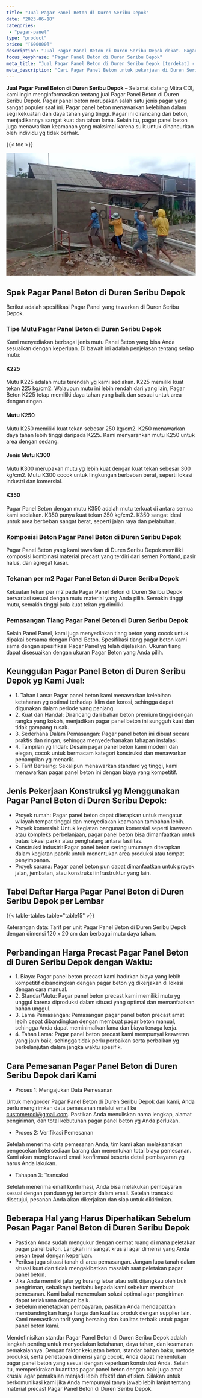 ```yaml
---
title: "Jual Pagar Panel Beton di Duren Seribu Depok"
date: "2023-06-18"
categories:
 - "pagar-panel"
type: "product"
price: "[600000]"
description: "Jual Pagar Panel Beton di Duren Seribu Depok dekat. Pagar Panel Beton ini biasanya digunakan dalam project pembangunan sebagai pembatas pengamanan lahan yang kuat dan berkualitas. Silakan kontak kami untuk keterangan lebih lanjut."
focus_keyphrase: "Pagar Panel Beton di Duren Seribu Depok"
meta_title: "Jual Pagar Panel Beton di Duren Seribu Depok [terdekat] - CDI"
meta_description: "Cari Pagar Panel Beton untuk pekerjaan di Duren Seribu Depok? Kami menawarkan Pagar Panel Beton yang berkualitas untuk pagar lahan. Dapatkan harga terbaik sekarang."
---
```


**Jual Pagar Panel Beton di Duren Seribu Depok** – Selamat datang Mitra CDI, kami ingin menginformasikan tentang jual Pagar Panel Beton di Duren Seribu Depok. Pagar panel beton merupakan salah satu jenis pagar yang sangat populer saat ini. Pagar panel beton menawarkan kelebihan dalam segi kekuatan dan daya tahan yang tinggi. Pagar ini dirancang dari beton, menjadikannya sangat kuat dan tahan lama. Selain itu, pagar panel beton juga menawarkan keamanan yang maksimal karena sulit untuk dihancurkan oleh individu yg tidak berhak.

{{< toc >}}

![Jual Pagar Panel Beton di Duren Seribu Depok](/images/pagar-panel/pagar-panel-21.jpg)

## Spek Pagar Panel Beton di Duren Seribu Depok

Berikut adalah spesifikasi Pagar Panel yang tawarkan di Duren Seribu Depok.

### Tipe Mutu Pagar Panel Beton di Duren Seribu Depok

Kami menyediakan berbagai jenis mutu Panel Beton yang bisa Anda sesuaikan dengan keperluan. Di bawah ini adalah penjelasan tentang setiap mutu:

#### K225

Mutu K225 adalah mutu terendah yg kami sediakan. K225 memiliki kuat tekan 225 kg/cm2. Walaupun mutu ini lebih rendah dari yang lain, Pagar Beton K225 tetap memiliki daya tahan yang baik dan sesuai untuk area dengan ringan.

#### Mutu K250

Mutu K250 memiliki kuat tekan sebesar 250 kg/cm2. K250 menawarkan daya tahan lebih tinggi daripada K225. Kami menyarankan mutu K250 untuk area dengan sedang.

#### Jenis Mutu K300

Mutu K300 merupakan mutu yg lebih kuat dengan kuat tekan sebesar 300 kg/cm2. Mutu K300 cocok untuk lingkungan berbeban berat, seperti lokasi industri dan komersial.

#### K350

Pagar Panel Beton dengan mutu K350 adalah mutu terkuat di antara semua kami sediakan. K350 punya kuat tekan 350 kg/cm2. K350 sangat ideal untuk area berbeban sangat berat, seperti jalan raya dan pelabuhan.

### Komposisi Beton Pagar Panel Beton di Duren Seribu Depok

Pagar Panel Beton yang kami tawarkan di Duren Seribu Depok memiliki komposisi kombinasi material precast yang terdiri dari semen Portland, pasir halus, dan agregat kasar.

### Tekanan per m2 Pagar Panel Beton di Duren Seribu Depok

Kekuatan tekan per m2 pada Pagar Panel Beton di Duren Seribu Depok bervariasi sesuai dengan mutu material yang Anda pilih. Semakin tinggi mutu, semakin tinggi pula kuat tekan yg dimiliki.

### Pemasangan Tiang Pagar Panel Beton di Duren Seribu Depok

Selain Panel Panel, kami juga menyediakan tiang beton yang cocok untuk dipakai bersama dengan Panel Beton. Spesifikasi tiang pagar beton kami sama dengan spesifikasi Pagar Panel yg telah dijelaskan. Ukuran tiang dapat disesuaikan dengan ukuran Pagar Beton yang Anda pilih.

## Keunggulan Pagar Panel Beton di Duren Seribu Depok yg Kami Jual:

*   1\. Tahan Lama: Pagar panel beton kami menawarkan kelebihan ketahanan yg optimal terhadap iklim dan korosi, sehingga dapat digunakan dalam periode yang panjang.
*   2\. Kuat dan Handal: Dirancang dari bahan beton premium tinggi dengan rangka yang kokoh, menjadikan pagar panel beton ini sungguh kuat dan tidak gampang rusak.
*   3\. Sederhana Dalam Pemasangan: Pagar panel beton ini dibuat secara praktis dan ringan, sehingga menyederhanakan tahapan instalasi.
*   4\. Tampilan yg Indah: Desain pagar panel beton kami modern dan elegan, cocok untuk bermacam kategori konstruksi dan menawarkan penampilan yg menarik.
*   5\. Tarif Bersaing: Sekalipun menawarkan standard yg tinggi, kami menawarkan pagar panel beton ini dengan biaya yang kompetitif.

## Jenis Pekerjaan Konstruksi yg Menggunakan Pagar Panel Beton di Duren Seribu Depok:

*   Proyek rumah: Pagar panel beton dapat diterapkan untuk mengatur wilayah tempat tinggal dan menyediakan keamanan tambahan lebih.
*   Proyek komersial: Untuk kegiatan bangunan komersial seperti kawasan atau kompleks perbelanjaan, pagar panel beton bisa dimanfaatkan untuk batas lokasi parkir atau penghalang antara fasilitas.
*   Konstruksi industri: Pagar panel beton sering umumnya diterapkan dalam kegiatan pabrik untuk menentukan area produksi atau tempat penyimpanan.
*   Proyek sarana: Pagar panel beton pun dapat dimanfaatkan untuk proyek jalan, jembatan, atau konstruksi infrastruktur yang lain.

## Tabel Daftar Harga Pagar Panel Beton di Duren Seribu Depok per Lembar

{{< table-tables table="table15" >}}

Keterangan data: Tarif per unit Pagar Panel Beton di Duren Seribu Depok dengan dimensi 120 x 20 cm dan berbagai mutu daya tahan.

## Perbandingan Harga Precast Pagar Panel Beton di Duren Seribu Depok dengan Waktu:

*   1\. Biaya: Pagar panel beton precast kami hadirkan biaya yang lebih kompetitif dibandingkan dengan pagar beton yg dikerjakan di lokasi dengan cara manual.
*   2\. Standar/Mutu: Pagar panel beton precast kami memiliki mutu yg unggul karena diproduksi dalam situasi yang optimal dan memanfaatkan bahan unggul.
*   3\. Lama Pemasangan: Pemasangan pagar panel beton precast amat lebih cepat dibandingkan dengan membuat pagar beton manual, sehingga Anda dapat meminimalkan lama dan biaya tenaga kerja.
*   4\. Tahan Lama: Pagar panel beton precast kami mempunyai keawetan yang jauh baik, sehingga tidak perlu perbaikan serta perbaikan yg berkelanjutan dalam jangka waktu spesifik.

## Cara Pemesanan Pagar Panel Beton di Duren Seribu Depok dari Kami

*   Proses 1: Mengajukan Data Pemesanan

Untuk mengorder Pagar Panel Beton di Duren Seribu Depok dari kami, Anda perlu mengirimkan data pemesanan melalui email ke customercdi@gmail.com. Pastikan Anda menuliskan nama lengkap, alamat pengiriman, dan total kebutuhan pagar panel beton yg Anda perlukan.
*   Proses 2: Verifikasi Pemesanan

Setelah menerima data pemesanan Anda, tim kami akan melaksanakan pengecekan ketersediaan barang dan menentukan total biaya pemesanan. Kami akan mengforward email konfirmasi beserta detail pembayaran yg harus Anda lakukan.
*   Tahapan 3: Transaksi

Setelah menerima email konfirmasi, Anda bisa melakukan pembayaran sesuai dengan panduan yg terlampir dalam email. Setelah transaksi disetujui, pesanan Anda akan dikerjakan dan siap untuk dikirimkan.

## Beberapa Hal yang Harus Diperhatikan Sebelum Pesan Pagar Panel Beton di Duren Seribu Depok

*   Pastikan Anda sudah mengukur dengan cermat ruang di mana peletakan pagar panel beton. Langkah ini sangat krusial agar dimensi yang Anda pesan tepat dengan keperluan.
*   Periksa juga situasi tanah di area pemasangan. Jangan lupa tanah dalam situasi kuat dan tidak mengakibatkan masalah saat peletakan pagar panel beton.
*   Jika Anda memiliki jalur yg kurang lebar atau sulit dijangkau oleh truk pengiriman, sebaiknya beritahu kepada kami sebelum membuat pemesanan. Kami bakal menemukan solusi optimal agar pengiriman dapat terlaksana dengan baik.
*   Sebelum menetapkan pembayaran, pastikan Anda mendapatkan membandingkan harga harga dan kualitas produk dengan supplier lain. Kami memastikan tarif yang bersaing dan kualitas terbaik untuk pagar panel beton kami.

Mendefinisikan standar Pagar Panel Beton di Duren Seribu Depok adalah langkah penting untuk menyediakan ketahanan, daya tahan, dan keamanan pemakaiannya. Dengan faktor kekuatan beton, standar bahan baku, metode produksi, serta penetapan dimensi yang cocok, Anda dapat menentukan pagar panel beton yang sesuai dengan keperluan konstruksi Anda. Selain itu, memperkirakan kuantitas pagar panel beton dengan baik juga amat krusial agar pemakaian menjadi lebih efektif dan efisien. Silakan untuk berkomunikasi kami jika Anda mempunyai tanya jawab lebih lanjut tentang material precast Pagar Panel Beton di Duren Seribu Depok.